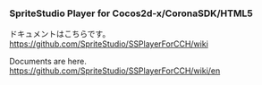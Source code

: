 ### SpriteStudio Player for Cocos2d-x/CoronaSDK/HTML5

ドキュメントはこちらです。  
https://github.com/SpriteStudio/SSPlayerForCCH/wiki

Documents are here.  
https://github.com/SpriteStudio/SSPlayerForCCH/wiki/en
